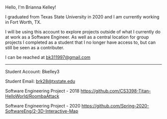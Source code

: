 Hello, I'm Brianna Kelley!

I graduated from Texas State University in 2020 and I am currently working in Fort Worth, TX.

I will be using this account to explore projects outside of what I currently do at work as a 
Software Engineer. As well as a central location for group projects I completed as
a student that I no longer have access to, but can still be seen as a contributer.

I can be reached at bk311997@gmail.com

-----------------------------------------------------------------------------------------------

Student Account:  Bkelley3

Student Email:    brk28@txstate.edu

Software Engineering Project - 2018
https://github.com/CS3398-Titan-HelloWorld/RoombaAttack

Software Engineering Project - 2020
https://github.com/Spring-2020-SoftwareEng/2-3D-Interactive-Map
